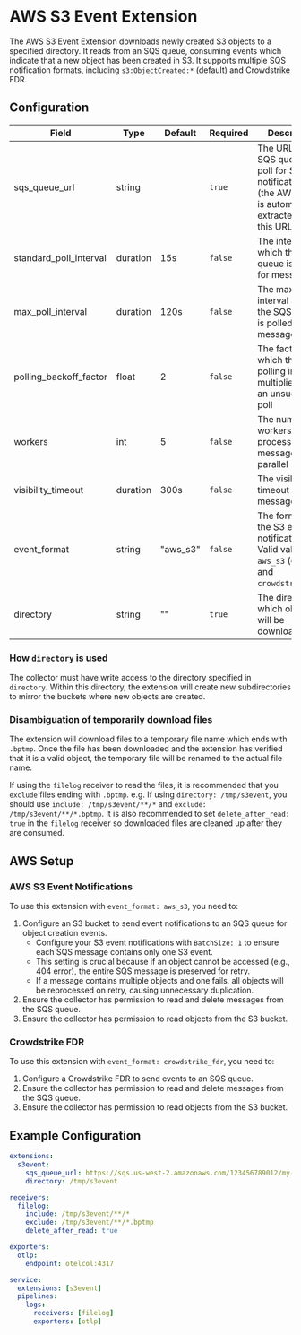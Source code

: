 # AWS S3 Event Extension

The AWS S3 Event Extension downloads newly created S3 objects to a specified directory. It reads from an SQS queue, consuming events which indicate that a new object has been created in S3. It supports multiple SQS notification formats, including `s3:ObjectCreated:*` (default) and Crowdstrike FDR.

## Configuration

| Field                  | Type   | Default | Required | Description |
|------------------------|--------|---------|----------|-------------|
| sqs_queue_url          | string |         | `true`   | The URL of the SQS queue to poll for S3 event notifications (the AWS region is automatically extracted from this URL) |
| standard_poll_interval | duration | 15s   | `false`  | The interval at which the SQS queue is polled for messages |
| max_poll_interval      | duration | 120s   | `false`  | The maximum interval at which the SQS queue is polled for messages |
| polling_backoff_factor | float    | 2     | `false`  | The factor by which the polling interval is multiplied after an unsuccessful poll |
| workers                | int      | 5     | `false`  | The number of workers to process messages in parallel |
| visibility_timeout     | duration | 300s  | `false`  | The visibility timeout for SQS messages |
| event_format           | string   | "aws_s3"    | `false`   | The format of the S3 event notifications. Valid values are `aws_s3` (default) and `crowdstrike_fdr`. |
| directory              | string   | ""    | `true`   | The directory to which objects will be downloaded. |

### How `directory` is used

The collector must have write access to the directory specified in `directory`. Within this directory, the extension will create new subdirectories to mirror the buckets where new objects are created.

### Disambiguation of temporarily download files

The extension will download files to a temporary file name which ends with `.bptmp`. Once the file has been downloaded and the extension has verified that it is a valid object, the temporary file will be renamed to the actual file name.

If using the `filelog` receiver to read the files, it is recommended that you `exclude` files ending with `.bptmp`. e.g. If using `directory: /tmp/s3event`, you should use `include: /tmp/s3event/**/*` and `exclude: /tmp/s3event/**/*.bptmp`. It is also recommended to set `delete_after_read: true` in the `filelog` receiver so downloaded files are cleaned up after they are consumed.

## AWS Setup

### AWS S3 Event Notifications

To use this extension with `event_format: aws_s3`, you need to:

1. Configure an S3 bucket to send event notifications to an SQS queue for object creation events.
   - Configure your S3 event notifications with `BatchSize: 1` to ensure each SQS message contains only one S3 event.
   - This setting is crucial because if an object cannot be accessed (e.g., 404 error), the entire SQS message is preserved for retry.
   - If a message contains multiple objects and one fails, all objects will be reprocessed on retry, causing unnecessary duplication.
2. Ensure the collector has permission to read and delete messages from the SQS queue.
3. Ensure the collector has permission to read objects from the S3 bucket.

### Crowdstrike FDR

To use this extension with `event_format: crowdstrike_fdr`, you need to:

1. Configure a Crowdstrike FDR to send events to an SQS queue.
2. Ensure the collector has permission to read and delete messages from the SQS queue.
3. Ensure the collector has permission to read objects from the S3 bucket.

## Example Configuration

```yaml
extensions:
  s3event:
    sqs_queue_url: https://sqs.us-west-2.amazonaws.com/123456789012/my-queue
    directory: /tmp/s3event

receivers:
  filelog:
    include: /tmp/s3event/**/*
    exclude: /tmp/s3event/**/*.bptmp
    delete_after_read: true

exporters:
  otlp:
    endpoint: otelcol:4317

service:
  extensions: [s3event]
  pipelines:
    logs:
      receivers: [filelog]
      exporters: [otlp]
```
